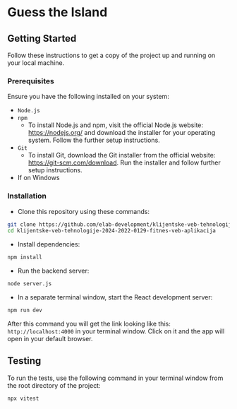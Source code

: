 # Guess the Island

## Getting Started

Follow these instructions to get a copy of the project up and running on your local machine.

### Prerequisites

Ensure you have the following installed on your system:

- `Node.js`
- `npm`
  - To install Node.js and npm, visit the official Node.js website: https://nodejs.org/ and download the installer for your operating system. Follow the further setup instructions.
- `Git`
  - To install Git, download the Git installer from the official website: https://git-scm.com/download. Run the installer and follow further setup instructions.
- If on Windows

### Installation

- Clone this repository using these commands:

```bash
git clone https://github.com/elab-development/klijentske-veb-tehnologije-2024-2022-0129-fitnes-veb-aplikacija.git
cd klijentske-veb-tehnologije-2024-2022-0129-fitnes-veb-aplikacija
```

- Install dependencies:

```bash
npm install
```

- Run the backend server:

```bash
node server.js
```

- In a separate terminal window, start the React development server:

```bash
npm run dev
```

After this command you will get the link looking like this: `http://localhost:4000` in your terminal window. Click on it and the app will open in your default browser.

## Testing

To run the tests, use the following command in your terminal window from the root directory of the project:

```bash
npx vitest
```
